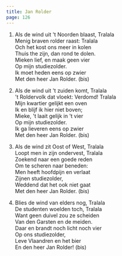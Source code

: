 ```yaml
---
title: Jan Rolder
page: 126
---  
```


1. Als de wind uit 't Noorden blaast, Tralala  
Menig braven rolder raast: Tralala  
Och het kost ons meer in kolen  
Thuis the zijn, dan rond te dolen.  
Mieken lief, en maak geen vier  
Op mijn studiezolder.  
Ik moet heden eens op zwier  
Met den heer Jan Rolder. (bis)  


2. Als de wind uit 't zuiden komt, Tralala  
't Roldervolk dat vloekt: Verdomd! Tralala  
Mijn kwartier gelijkt een oven  
Ik en blijf ik hier niet boven;  
Mieke, 't laait gelijk in 't vier  
Op mijn studiezolder.  
Ik ga lieveren eens op zwier  
Met den heer Jan Rolder. (bis)  


3. Als de wind zit Oost of West, Tralala  
Loopt men in zijn ondervest, Tralala  
Zoekend naar een goede reden  
Om te scheren naar beneden:  
Men heeft hoofdpijn en verlaat  
Zijnen studiezolder,  
Weddend dat het ook niet gaat  
Met den heer Jan Rolder. (bis)  


4. Blies de wind van elders nog, Tralala  
De studenten woelden toch, Tralala  
Want geen duivel zou ze scheiden  
Van den Garsten en de meiden.  
Daar en brandt noch licht noch vier  
Op ons studiezolder,  
Leve Vlaandren en het bier  
En den heer Jan Rolder! (bis)  